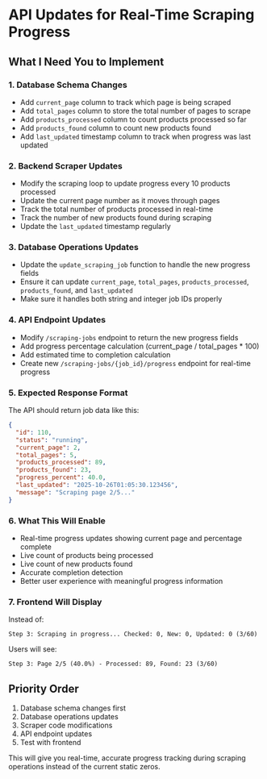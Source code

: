 # API Updates for Real-Time Scraping Progress

## What I Need You to Implement

### 1. Database Schema Changes
- Add `current_page` column to track which page is being scraped
- Add `total_pages` column to store the total number of pages to scrape
- Add `products_processed` column to count products processed so far
- Add `products_found` column to count new products found
- Add `last_updated` timestamp column to track when progress was last updated

### 2. Backend Scraper Updates
- Modify the scraping loop to update progress every 10 products processed
- Update the current page number as it moves through pages
- Track the total number of products processed in real-time
- Track the number of new products found during scraping
- Update the `last_updated` timestamp regularly

### 3. Database Operations Updates
- Update the `update_scraping_job` function to handle the new progress fields
- Ensure it can update `current_page`, `total_pages`, `products_processed`, `products_found`, and `last_updated`
- Make sure it handles both string and integer job IDs properly

### 4. API Endpoint Updates
- Modify `/scraping-jobs` endpoint to return the new progress fields
- Add progress percentage calculation (current_page / total_pages * 100)
- Add estimated time to completion calculation
- Create new `/scraping-jobs/{job_id}/progress` endpoint for real-time progress

### 5. Expected Response Format
The API should return job data like this:
```json
{
  "id": 110,
  "status": "running",
  "current_page": 2,
  "total_pages": 5,
  "products_processed": 89,
  "products_found": 23,
  "progress_percent": 40.0,
  "last_updated": "2025-10-26T01:05:30.123456",
  "message": "Scraping page 2/5..."
}
```

### 6. What This Will Enable
- Real-time progress updates showing current page and percentage complete
- Live count of products being processed
- Live count of new products found
- Accurate completion detection
- Better user experience with meaningful progress information

### 7. Frontend Will Display
Instead of:
```
Step 3: Scraping in progress... Checked: 0, New: 0, Updated: 0 (3/60)
```

Users will see:
```
Step 3: Page 2/5 (40.0%) - Processed: 89, Found: 23 (3/60)
```

## Priority Order
1. Database schema changes first
2. Database operations updates
3. Scraper code modifications
4. API endpoint updates
5. Test with frontend

This will give you real-time, accurate progress tracking during scraping operations instead of the current static zeros.







